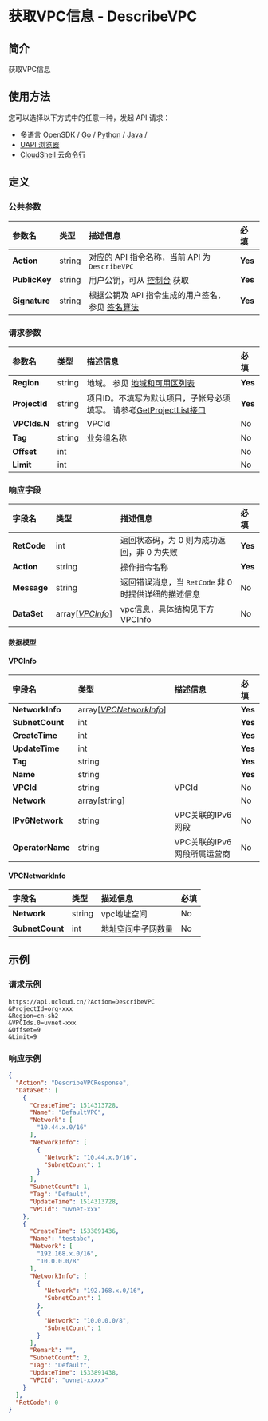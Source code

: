 # 获取VPC信息 - DescribeVPC

## 简介

获取VPC信息






## 使用方法

您可以选择以下方式中的任意一种，发起 API 请求：
- 多语言 OpenSDK / [Go](https://github.com/ucloud/ucloud-sdk-go) / [Python](https://github.com/ucloud/ucloud-sdk-python3) / [Java](https://github.com/ucloud/ucloud-sdk-java) /
- [UAPI 浏览器](https://console.ucloud.cn/uapi/detail?id=DescribeVPC)
- [CloudShell 云命令行](https://shell.ucloud.cn/)


## 定义

### 公共参数

| 参数名 | 类型 | 描述信息 | 必填 |
|:---|:---|:---|:---|
| **Action**     | string  | 对应的 API 指令名称，当前 API 为 `DescribeVPC`                        | **Yes** |
| **PublicKey**  | string  | 用户公钥，可从 [控制台](https://console.ucloud.cn/uapi/apikey) 获取                                             | **Yes** |
| **Signature**  | string  | 根据公钥及 API 指令生成的用户签名，参见 [签名算法](api/summary/signature.md)  | **Yes** |

### 请求参数

| 参数名 | 类型 | 描述信息 | 必填 |
|:---|:---|:---|:---|
| **Region** | string | 地域。 参见 [地域和可用区列表](api/summary/regionlist) |**Yes**|
| **ProjectId** | string | 项目ID。不填写为默认项目，子帐号必须填写。 请参考[GetProjectList接口](api/summary/get_project_list) |**Yes**|
| **VPCIds.N** | string | VPCId |No|
| **Tag** | string | 业务组名称 |No|
| **Offset** | int |  |No|
| **Limit** | int |  |No|

### 响应字段

| 字段名 | 类型 | 描述信息 | 必填 |
|:---|:---|:---|:---|
| **RetCode** | int | 返回状态码，为 0 则为成功返回，非 0 为失败 |**Yes**|
| **Action** | string | 操作指令名称 |**Yes**|
| **Message** | string | 返回错误消息，当 `RetCode` 非 0 时提供详细的描述信息 |No|
| **DataSet** | array[[*VPCInfo*](#VPCInfo)] | vpc信息，具体结构见下方VPCInfo |No|

#### 数据模型


#### VPCInfo

| 字段名 | 类型 | 描述信息 | 必填 |
|:---|:---|:---|:---|
| **NetworkInfo** | array[[*VPCNetworkInfo*](#VPCNetworkInfo)] |  |**Yes**|
| **SubnetCount** | int |  |**Yes**|
| **CreateTime** | int |  |**Yes**|
| **UpdateTime** | int |  |**Yes**|
| **Tag** | string |  |**Yes**|
| **Name** | string |  |**Yes**|
| **VPCId** | string | VPCId |No|
| **Network** | array[string] |  |No|
| **IPv6Network** | string | VPC关联的IPv6网段 |No|
| **OperatorName** | string | VPC关联的IPv6网段所属运营商 |No|

#### VPCNetworkInfo

| 字段名 | 类型 | 描述信息 | 必填 |
|:---|:---|:---|:---|
| **Network** | string | vpc地址空间 |No|
| **SubnetCount** | int | 地址空间中子网数量 |No|

## 示例

### 请求示例
    
```
https://api.ucloud.cn/?Action=DescribeVPC
&ProjectId=org-xxx
&Region=cn-sh2
&VPCIds.0=uvnet-xxx
&Offset=9
&Limit=9
```

### 响应示例
    
```json
{
  "Action": "DescribeVPCResponse",
  "DataSet": [
    {
      "CreateTime": 1514313728,
      "Name": "DefaultVPC",
      "Network": [
        "10.44.x.0/16"
      ],
      "NetworkInfo": [
        {
          "Network": "10.44.x.0/16",
          "SubnetCount": 1
        }
      ],
      "SubnetCount": 1,
      "Tag": "Default",
      "UpdateTime": 1514313728,
      "VPCId": "uvnet-xxx"
    },
    {
      "CreateTime": 1533891436,
      "Name": "testabc",
      "Network": [
        "192.168.x.0/16",
        "10.0.0.0/8"
      ],
      "NetworkInfo": [
        {
          "Network": "192.168.x.0/16",
          "SubnetCount": 1
        },
        {
          "Network": "10.0.0.0/8",
          "SubnetCount": 1
        }
      ],
      "Remark": "",
      "SubnetCount": 2,
      "Tag": "Default",
      "UpdateTime": 1533891438,
      "VPCId": "uvnet-xxxxx"
    }
  ],
  "RetCode": 0
}
```





